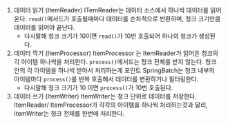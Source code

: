 1. 데이터 읽기 (ItemReader)
   ITemReader는 데이터 소스에서 하나씩 데이터를 읽어온다.
   `read()`메서드가 호출될때마다 데이터를 순차적으로 반환하며, 청크 크기만큼 데이터를 읽어야 끝난다.
	- 다시말해 청크 크기가 10이면 `read()`가 10번 호출되어 하나의 청크가 생성된다.
2. 데이터 깍기  (ItemProcessor)
	ItemProcessor 는 ItemReader가 읽어온 청크의 각 아이템 하나씩을 처리한다.
	`process()`메서드는 청크 전체를 받지 않는다. 청크 안의 각 아이템을 하나씩 받아서 처리하는게 포인트
	SpringBatch는 청크 내부의 아이템마다 `process()`를 반복 호출해서 데이터를 변환하거나 필터링한다.
	- 다시말해 청크 크기가 10 이면 `process()`가 10번 호출된다.
3. 데이터 쓰기 (ItemWriter)
	ItemWriter는 청크 단위로 데이터를 저장한다. ItemReader/ ItemProcessor가 각각의 아이템을 하나씩 처리하는것과 달리, ItemWriter는 청크 전체를 한번에 처리한다.